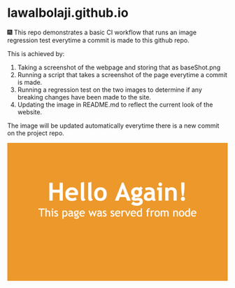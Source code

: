 # lawalbolaji.github.io

🎆 This repo demonstrates a basic CI workflow that runs an image regression test everytime a commit is made to this github repo.

This is achieved by:
1. Taking a screenshot of the webpage and storing that as baseShot.png
2. Running a script that takes a screenshot of the page everytime a commit is made.
3. Running a regression test on the two images to determine if any breaking changes have been made to the site.
4. Updating the image in README.md to reflect the current look of the website.

The image will be updated automatically everytime there is a new commit on the project repo.

![This is an image of the live website](https://github.com/lawalbolaji/lawalbolaji.github.io/blob/main/pageShot.png)
